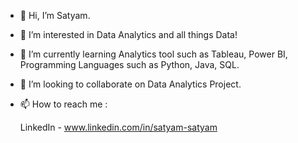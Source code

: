 - 👋 Hi, I’m Satyam.
- 👀 I’m interested in Data Analytics and all things Data!
- 🌱 I’m currently learning Analytics tool such as Tableau, Power BI, Programming Languages such as Python, Java, SQL.
- 💞️ I’m looking to collaborate on Data Analytics Project.
- 📫 How to reach me : 

    LinkedIn - www.linkedin.com/in/satyam-satyam

<!---
satyam-workshere/satyam-workshere is a ✨ special ✨ repository because its `README.md` (this file) appears on your GitHub profile.
You can click the Preview link to take a look at your changes.
--->
